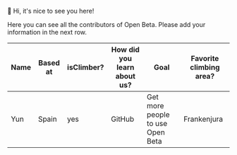 👋 Hi, it's nice to see you here! 

Here you can see all the contributors of Open Beta. Please add your information in the next row. 

|Name | Based at | isClimber?|How did you learn about us?|Goal|Favorite climbing area?
|----|------|---|-------------|-------|----|
|Yun|Spain|yes|GitHub|Get more people to use Open Beta|Frankenjura|
